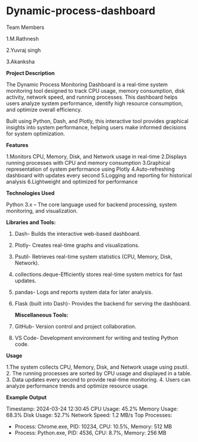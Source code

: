 # Dynamic-process-dashboard
Team Members

1.M.Rathnesh

2.Yuvraj singh

3.Akanksha

**Project Description**
      
The Dynamic Process Monitoring Dashboard is a real-time system monitoring tool designed to track CPU usage, memory consumption, disk activity, network speed, and running processes. This dashboard helps users analyze system performance, identify high resource consumption, and optimize overall efficiency.

Built using Python, Dash, and Plotly, this interactive tool provides graphical insights into system performance, helping users make informed decisions for system optimization.

**Features**

1.Monitors CPU, Memory, Disk, and Network usage in real-time
2.Displays running processes with CPU and memory consumption
3.Graphical representation of system performance using Plotly
4.Auto-refreshing dashboard with updates every second
5.Logging and reporting for historical analysis
6.Lightweight and optimized for performance

**Technologies Used**

Python 3.x – The core language used for backend processing, system monitoring, and visualization.

 **Libraries and Tools:**
1. Dash- Builds the interactive web-based dashboard.
2. Plotly- Creates real-time graphs and visualizations.
3. Psutil- Retrieves real-time system statistics (CPU, Memory, Disk, Network).
4. collections.deque-Efficiently stores real-time system metrics for fast updates.
5. pandas- Logs and reports system data for later analysis.
6. Flask (built into Dash)- Provides the backend for serving the dashboard.

    **Miscellaneous Tools:**
1. GitHub- Version control and project collaboration.
2. VS Code- Development environment for writing and testing Python code.

**Usage**

1.The system collects CPU, Memory, Disk, and Network usage using psutil.
2. The running processes are sorted by CPU usage and displayed in a table.
3️. Data updates every second to provide real-time monitoring.
4️. Users can analyze performance trends and optimize resource usage.

**Example Output**

Timestamp: 2024-03-24 12:30:45
CPU Usage: 45.2%
Memory Usage: 68.3%
Disk Usage: 52.7%
Network Speed: 1.2 MB/s
Top Processes:
- Process: Chrome.exe, PID: 10234, CPU: 10.5%, Memory: 512 MB
- Process: Python.exe, PID: 4536, CPU: 8.7%, Memory: 256 MB




